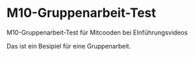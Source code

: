 # M10-Gruppenarbeit-Test
M10-Gruppenarbeit-Test für Mitcooden bei EInführungsvideos

Das ist ein Besipiel für eine Gruppenarbeit.
